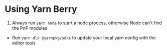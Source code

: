 # Using Yarn Berry

1. Always run `yarn node` to start a node process, otherwise Node can't find the PnP modules

- Run `yarn dlx @yarnpkg/sdks` to update your local yarn config with the editor tools
